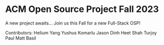 # ACM Open Source Project Fall 2023

A new project awaits...
Join us this Fall for a new Full-Stack OSP!

Contributors:
Helium Yang
Yushus Komarlu
Jason Dinh
Heet Shah
Turjoy Paul
Matt Basil

